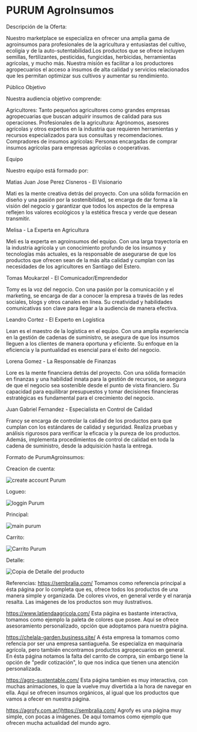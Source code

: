 # PURUM AgroInsumos

Descripción de la Oferta:

Nuestro marketplace se especializa en ofrecer una amplia gama de agroinsumos para profesionales de la agricultura y entusiastas del cultivo, ecoligia y de la auto-sutentabilidad.Los productos que se ofrece incluyen semillas, fertilizantes, pesticidas, fungicidas, herbicidas, herramientas agrícolas, y mucho más. Nuestra misión es facilitar a los productores agropecuarios el acceso a insumos de alta calidad y servicios relacionados que les permitan optimizar sus cultivos y aumentar su rendimiento.

Público Objetivo

Nuestra audiencia objetivo comprende:

Agricultores: Tanto pequeños agricultores como grandes empresas agropecuarias que buscan adquirir insumos de calidad para sus operaciones.
Profesionales de la agricultura: Agrónomos, asesores agrícolas y otros expertos en la industria que requieren herramientas y recursos especializados para sus consultas y recomendaciones.
Compradores de insumos agrícolas: Personas encargadas de comprar insumos agrícolas para empresas agrícolas o cooperativas.


Equipo

Nuestro equipo está formado por:

Matias Juan Jose Perez Cisneros - El Visionario

Mati es la mente creativa detrás del proyecto. Con una sólida formación en diseño y una pasión por la sostenibilidad, se encarga de dar forma a la visión del negocio y garantizar que todos los aspectos de la empresa reflejen los valores ecológicos y la estética fresca y verde que desean transmitir.

Melisa - La Experta en Agricultura

Meli es la experta en agroinsumos del equipo. Con una larga trayectoria en la industria agrícola y un conocimiento profundo de los insumos y tecnologías más actuales, es la responsable de asegurarse de que los productos que ofrecen sean de la más alta calidad y cumplan con las necesidades de los agricultores en Santiago del Estero.

Tomas Moukarzel - El Comunicador/Emprendedor

Tomy es la voz del negocio. Con una pasión por la comunicación y el marketing, se encarga de dar a conocer la empresa a través de las redes sociales, blogs y otros canales en línea. Su creatividad y habilidades comunicativas son clave para llegar a la audiencia de manera efectiva.

Leandro Cortez - El Experto en Logística

Lean es el maestro de la logística en el equipo. Con una amplia experiencia en la gestión de cadenas de suministro, se asegura de que los insumos lleguen a los clientes de manera oportuna y eficiente. Su enfoque en la eficiencia y la puntualidad es esencial para el éxito del negocio.

Lorena Gomez - La Responsable de Finanzas

Lore es la mente financiera detrás del proyecto. Con una sólida formación en finanzas y una habilidad innata para la gestión de recursos, se asegura de que el negocio sea sostenible desde el punto de vista financiero. Su capacidad para equilibrar presupuestos y tomar decisiones financieras estratégicas es fundamental para el crecimiento del negocio.

Juan Gabriel Fernandez - Especialista en Control de Calidad

Francy se encarga de controlar la calidad de los productos para que cumplan con los estándares de calidad y seguridad. Realiza pruebas y análisis rigurosos para verificar la eficacia y la pureza de los productos. Además, implementa procedimientos de control de calidad en toda la cadena de suministro, desde la adquisición hasta la entrega.


Formato de PurumAgroinsumos:


Creacion de cuenta:

![create account Purum](https://github.com/lorenang/grupo_5_PURUMAgroInsumos/assets/146954375/ee415c78-8200-4d5a-b688-898d32b8b485)

Logueo:

![loggin Purum](https://github.com/lorenang/grupo_5_PURUMAgroInsumos/assets/146954375/b8f57208-68fb-4053-ab4a-b95ea3ba33f1)

Principal:

![main purum](https://github.com/lorenang/grupo_5_PURUMAgroInsumos/assets/146954375/9d889eca-b424-4558-9fdd-7f1b6a498067)

Carrito:

![Carrito Purum](https://github.com/lorenang/grupo_5_PURUMAgroInsumos/assets/146954375/5a3a97e9-453d-4094-bffd-1ef2a9b1b3f4)

Detalle:

![Copia de Detalle del producto](https://github.com/lorenang/grupo_5_PURUMAgroInsumos/assets/146954375/f8bc115e-a406-48ff-9455-f815d70ba4e1)




Referencias:
https://sembralia.com/
Tomamos como referencia principal a ésta página por lo completa que es, ofrece todos los productos de una manera simple y organizada. De colores vivos, en general verde y el naranja resalta. Las imágenes de los productos son muy ilustrativos.

https://www.latiendaagricola.com/
Esta página es bastante interactiva, tomamos como ejemplo la paleta de colores que posee. Aquí se ofrece asesoramiento personalizado, opción que adoptamos para nuestra página.

https://chelala-garden.business.site/
A ésta empresa la tomamos como refencia por ser una empresa santiagueña. Se especializa en maquinaria agrícola, pero también encontramos productos agropecuarios en general. En ésta página notamos la falta del carrito de compra, sin embargo tiene la opción de "pedir cotización", lo que nos indica que tienen una atención personalizada.

https://agro-sustentable.com/
Esta página tambien es muy interactiva, con muchas animaciones, lo que la vuelve muy divertida a la hora de navegar en ella. Aquí se ofrecen insumos orgánicos, al igual que los productos que vamos a ofecer en nuestra página.

https://agrofy.com.ar/)https://sembralia.com/
Agrofy es una página muy simple, con pocas a imágenes. De aquí tomamos como ejemplo que ofrecen mucha actualidad del mundo agro.
